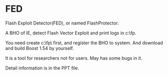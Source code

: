 # FED
Flash Exploit Detector(FED), or named FlashProtector.

A BHO of IE, detect Flash Vector Exploit and print logs in c:\fp\.

You need create c:\fp\ first, and register the BHO to system. And download and build Boost 1.54 by yourself.

It is a tool for researchers not for users. May has some bugs in it.

Detail information is in the PPT file.
